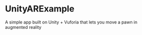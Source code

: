 # UnityARExample
A simple app built on Unity + Vuforia that lets you move a pawn in augmented reality
